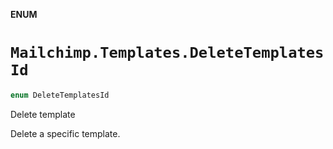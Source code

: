 **ENUM**

# `Mailchimp.Templates.DeleteTemplatesId`

```swift
enum DeleteTemplatesId
```

Delete template

Delete a specific template.
